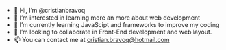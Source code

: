 - 👋 Hi, I’m @cristianbravoq
- 👀 I’m interested in learning more an more about web development
- 🌱 I’m currently learning JavaScipt and frameworks to improve my coding
- 💞️ I’m looking to collaborate in Front-End development and web layout.
- 📫 You can contact me at cristian.bravoq@hotmail.com
